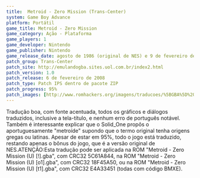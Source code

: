 ```yaml
---
title:  Metroid - Zero Mission (Trans-Center)
system: Game Boy Advance
platform: Portátil
game_title: Metroid - Zero Mission
game_category: Ação - Plataforma
game_players: 1
game_developer: Nintendo
game_publisher: Nintendo
game_release_date: agosto de 1986 (original de NES) e 9 de fevereiro de 2004
patch_group: Trans-Center
patch_site: http://emulandogba.sites.uol.com.br/index2.html
patch_version: 1.0
patch_release: 6 de fevereiro de 2008
patch_type: Patch IPS dentro de pacote ZIP
patch_progress: 95%
patch_images: [http://www.romhackers.org/imagens/traducoes/%5BGBA%5D%20Metroid%20-%20Zero%20Mission%20-%20Trans-Center%20-%201.png,http://www.romhackers.org/imagens/traducoes/%5BGBA%5D%20Metroid%20-%20Zero%20Mission%20-%20Trans-Center%20-%202.png,http://www.romhackers.org/imagens/traducoes/%5BGBA%5D%20Metroid%20-%20Zero%20Mission%20-%20Trans-Center%20-%203.png]
---
```

Tradução boa, com fonte acentuada, todos os gráficos e diálogos traduzidos, inclusive a tela-título, e nenhum erro de português notável. Também é interessante explicar que o Solid_One propôs o aportuguesamente "metroíde" supondo que o termo original tenha origens gregas ou latinas. Apesar de estar em 95%, todo o jogo está traduzido, restando apenas o bônus do jogo, que é a versão original de NES.ATENÇÃO:Esta tradução pode ser aplicada na ROM "Metroid - Zero Mission (U) [!].gba", com CRC32 5C61A844, na ROM "Metroid - Zero Mission (U) [o1].gba", com CRC32 18F45A50, ou na ROM "Metroid - Zero Mission (U) [t1].gba", com CRC32 E4A33451 (todas com código BMXE).